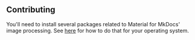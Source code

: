 ## Contributing

You'll need to install several packages related to Material for MkDocs' image processing. See [here](https://squidfunk.github.io/mkdocs-material/plugins/requirements/image-processing/#cairo-graphics) for how to do that for your operating system.
